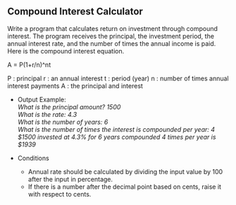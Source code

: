 ## Compound Interest Calculator

Write a program that calculates return on investment through compound interest.
The program receives the principal, the investment period, the annual interest rate, and the number of times the annual income is paid.
Here is the compound interest equation.

A = P(1+r/n)^nt

P : principal
r : an annual interest
t : period (year)
n : number of times annual interest payments
A : the principal and interest

* Output Example:
  <br>*What is the principal amount? 1500*
  <br>*What is the rate: 4.3*
  <br>*What is the number of years: 6*
  <br>*What is the number of times the interest is compounded per year: 4*
  <br>*$1500 invested at 4.3% for 6 years compounded 4 times per year is $1939*

* Conditions
  * Annual rate should be calculated by dividing the input value by 100 after the input in percentage.
  * If there is a number after the decimal point based on cents, raise it with respect to cents.
